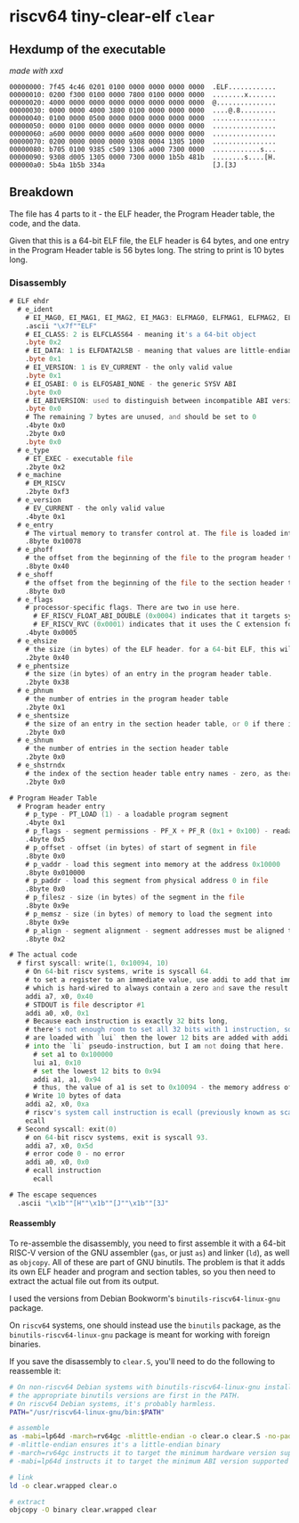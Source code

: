 # riscv64 tiny-clear-elf `clear`

## Hexdump of the executable

*made with xxd*

```xxd
00000000: 7f45 4c46 0201 0100 0000 0000 0000 0000  .ELF............
00000010: 0200 f300 0100 0000 7800 0100 0000 0000  ........x.......
00000020: 4000 0000 0000 0000 0000 0000 0000 0000  @...............
00000030: 0000 0000 4000 3800 0100 0000 0000 0000  ....@.8.........
00000040: 0100 0000 0500 0000 0000 0000 0000 0000  ................
00000050: 0000 0100 0000 0000 0000 0000 0000 0000  ................
00000060: a600 0000 0000 0000 a600 0000 0000 0000  ................
00000070: 0200 0000 0000 0000 9308 0004 1305 1000  ................
00000080: b705 0100 9385 c509 1306 a000 7300 0000  ............s...
00000090: 9308 d005 1305 0000 7300 0000 1b5b 481b  ........s....[H.
000000a0: 5b4a 1b5b 334a                           [J.[3J
```

## Breakdown

The file has 4 parts to it - the ELF header, the Program Header table, the code, and the data.

Given that this is a 64-bit ELF file, the ELF header is 64 bytes, and one entry in the Program Header table is 56 bytes long. The string to print is 10 bytes long.

### Disassembly

```asm
# ELF ehdr
  # e_ident
    # EI_MAG0, EI_MAG1, EI_MAG2, EI_MAG3: ELFMAG0, ELFMAG1, ELFMAG2, ELFMAG3 - the ELF magic number
    .ascii "\x7f""ELF"
    # EI_CLASS: 2 is ELFCLASS64 - meaning it's a 64-bit object
    .byte 0x2
    # EI_DATA: 1 is ELFDATA2LSB - meaning that values are little-endian encoded
    .byte 0x1
    # EI_VERSION: 1 is EV_CURRENT - the only valid value
    .byte 0x1
    # EI_OSABI: 0 is ELFOSABI_NONE - the generic SYSV ABI
    .byte 0x0
    # EI_ABIVERSION: used to distinguish between incompatible ABI versions. Unused for the SYSV ABI
    .byte 0x0
    # The remaining 7 bytes are unused, and should be set to 0
    .4byte 0x0
    .2byte 0x0
    .byte 0x0
  # e_type
    # ET_EXEC - executable file
    .2byte 0x2
  # e_machine
    # EM_RISCV
    .2byte 0xf3
  # e_version
    # EV_CURRENT - the only valid value
    .4byte 0x1
  # e_entry
    # The virtual memory to transfer control at. The file is loaded into memory address 0x10000, and the code starts 0x78 bytes into the file
    .8byte 0x10078
  # e_phoff
    # the offset from the beginning of the file to the program header table
    .8byte 0x40
  # e_shoff
    # the offset from the beginning of the file to the section header table - zero, as there is no section header table
    .8byte 0x0
  # e_flags
    # processor-specific flags. There are two in use here.
      # EF_RISCV_FLOAT_ABI_DOUBLE (0x0004) indicates that it targets systems that use 64-bit floats (like the systems Debian targets)
      # EF_RISCV_RVC (0x0001) indicates that it uses the C extension for compressed instructions.
    .4byte 0x0005
  # e_ehsize
    # the size (in bytes) of the ELF header. for a 64-bit ELF, this will always be 64
    .2byte 0x40
  # e_phentsize
    # the size (in bytes) of an entry in the program header table.
    .2byte 0x38
  # e_phnum
    # the number of entries in the program header table
    .2byte 0x1
  # e_shentsize
    # the size of an entry in the section header table, or 0 if there is no section header table
    .2byte 0x0
  # e_shnum
    # the number of entries in the section header table
    .2byte 0x0
  # e_shstrndx
    # the index of the section header table entry names - zero, as there is no section header table
    .2byte 0x0

# Program Header Table
  # Program header entry
    # p_type - PT_LOAD (1) - a loadable program segment
    .4byte 0x1
    # p_flags - segment permissions - PF_X + PF_R (0x1 + 0x100) - readable and executable
    .4byte 0x5
    # p_offset - offset (in bytes) of start of segment in file
    .8byte 0x0
    # p_vaddr - load this segment into memory at the address 0x10000
    .8byte 0x010000
    # p_paddr - load this segment from physical address 0 in file
    .8byte 0x0
    # p_filesz - size (in bytes) of the segment in the file
    .8byte 0x9e
    # p_memsz - size (in bytes) of memory to load the segment into
    .8byte 0x9e
    # p_align - segment alignment - segment addresses must be aligned to multiples of this value
    .8byte 0x2

# The actual code
  # first syscall: write(1, 0x10094, 10)
    # On 64-bit riscv systems, write is syscall 64.
    # to set a register to an immediate value, use addi to add that immediate to the register x0
    # which is hard-wired to always contain a zero and save the result to the target regiser.
    addi a7, x0, 0x40
    # STDOUT is file descriptor #1
    addi a0, x0, 0x1
    # Because each instruction is exactly 32 bits long,
    # there's not enough room to set all 32 bits with 1 instruction, so the upper 20 bits
    # are loaded with `lui` then the lower 12 bits are added with addi. This can be condensed
    # into the `li` pseudo-instruction, but I am not doing that here.
      # set a1 to 0x100000
      lui a1, 0x10
      # set the lowest 12 bits to 0x94
      addi a1, a1, 0x94
      # thus, the value of a1 is set to 0x10094 - the memory address of the data to print.
    # Write 10 bytes of data
    addi a2, x0, 0xa
    # riscv's system call instruction is ecall (previously known as scall)
    ecall
  # Second syscall: exit(0)
    # on 64-bit riscv systems, exit is syscall 93.
    addi a7, x0, 0x5d
    # error code 0 - no error
    addi a0, x0, 0x0
    # ecall instruction
      ecall

# The escape sequences
  .ascii "\x1b""[H""\x1b""[J""\x1b""[3J"
```

#### Reassembly

To re-assemble the disassembly, you need to first assemble it with a 64-bit RISC-V version of the GNU assembler (`gas`, or just `as`) and linker (`ld`), as well as `objcopy`. All of these are part of GNU binutils. The problem is that it adds its own ELF header and program and section tables, so you then need to extract the actual file out from its output.

I used the versions from Debian Bookworm's `binutils-riscv64-linux-gnu` package.

On `riscv64` systems, one should instead use the `binutils` package, as the `binutils-riscv64-linux-gnu` package is meant for working with foreign binaries.

If you save the disassembly to `clear.S`, you'll need to do the following to reassemble it:

```sh
# On non-riscv64 Debian systems with binutils-riscv64-linux-gnu installed, this will ensure
# the appropriate binutils versions are first in the PATH.
# On riscv64 Debian systems, it's probably harmless.
PATH="/usr/riscv64-linux-gnu/bin:$PATH"

# assemble
as -mabi=lp64d -march=rv64gc -mlittle-endian -o clear.o clear.S -no-pad-sections
# -mlittle-endian ensures it's a little-endian binary
# -march=rv64gc instructs it to target the minimum hardware version supported by Debian
# -mabi=lp64d instructs it to target the minimum ABI version supported by Debian

# link
ld -o clear.wrapped clear.o

# extract
objcopy -O binary clear.wrapped clear
```
